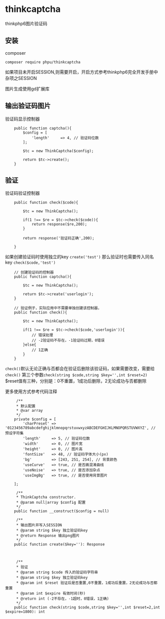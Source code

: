 # thinkcaptcha
thinkphp6图片验证码



## 安装

composer
```
composer require phpu/thinkcaptcha
```
如果项目未开启SESSION,则需要开启，开启方式参考thinkphp6完全开发手册中杂项之SESSION

图片生成使用gd扩展库

## 输出验证码图片

验证码显示控制器
```
    public function captcha(){
        $config = [
            'length'     => 4, // 验证码位数
        ];

        $tc = new ThinkCaptcha($config);

        return $tc->create();
    }
```
## 验证
验证码验证控制器
```
    public function check($code){

        $tc = new ThinkCaptcha();

        if(1 !== $re = $tc->check($code)){
            return response($re,200);
        }

        return response('验证码正确',200);

    }
```

如果创建验证码时使用独立的key
`
create('test')
`
那么验证时也需要传入同名key
`
check($code,'test')
`

```
    // 创建验证码的控制器
    public function captcha(){

        $tc = new ThinkCaptcha();

        return $tc->create('userlogin');
    }

    // 验证例子，实际应用中不需要单独创建该控制器，
    public function check(){

        $tc = new ThinkCaptcha();

        if(1 !== $re = $tc->check($code,'userlogin')){
            // 错误处理
            // -2验证码不存在，-1验证码过期，0错误
        }else{
            // 1正确
        }
    }

```

`check()`默认无论正确与否都会在验证后删除该验证码，如果需要改变，需要给`check()`
第三个参数`check(string $code,string $key='',int $reset=2)`
$reset值有三种，分别是：0不重置，1成功后删除，2无论成功与否都删除


更多使用方式参考代码注释

```
     /**
     * 默认配置
     * @var array 
     */
    private $config = [
        'charPreset' => '0123456789abcdefghijklmnopqrstuvwxyzABCDEFGHIJKLMNOPQRSTUVWXYZ', // 预设字符集
        'length'     => 5, // 验证码位数
        'width'      => 0, // 图片宽
        'height'     => 0, // 图片高
        'fontSize'   => 48, // 验证码字体大小(px)
        'bg'         => [243, 251, 254], // 背景颜色
        'useCurve'   => true, // 是否画混淆曲线
        'useNoise'   => true, // 是否添加杂点
        'useImgBg'   => true, // 是否使用背景图片

    ];

     /**
     * ThinkCaptcha constructor.
     * @param null|array $config 配置
     */
    public function __construct($config = null)

     /**
     * 输出图片并写入SESSION
     * @param string $key 独立验证码key
     * @return Response 输出png图片
     */
    public function create($key=''): Response



     /**
     * 验证
     * @param string $code 传入的验证码字符串
     * @param string $key 独立验证码key
     * @param int $reset 验证后是否重置,0不重置，1成功后重置，2无论成功与否都重置
     * @param int $expire 有效时间(秒)
     * @return int (-2不存在，-1超时，0错误，1正确)
     */
    public function check(string $code,string $key='',int $reset=2,int $expire=1800): int
```